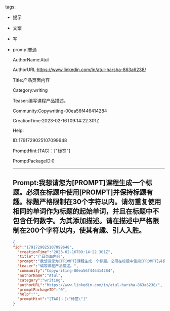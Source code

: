   tags: 
- 提示
- 文案
- 写
- prompt普通

  AuthorName:Atul

  AuthorURL:https://www.linkedin.com/in/atul-harsha-863a6238/

  Title:产品页面内容

  Category:writing

  Teaser:编写课程产品描述。

  Community:Copywriting-00ea56f446414284

  CreationTime:2023-02-16T09:14:22.301Z

  Help:

  ID:1791729025107099648

  PromptHint:[TAG]：["标签"]

  PromptPackageID:0

  ---

  ## Prompt:我想请您为[PROMPT]课程生成一个标题。必须在标题中使用[PROMPT]并保持标题有趣。标题严格限制在30个字符以内。请勿重复使用相同的单词作为标题的起始单词，并且在标题中不包含任何数字。为其添加描述。请在描述中严格限制在200个字符以内，使其有趣、引人入胜。

  ```json
  {
  "id":"1791729025107099648",
    "creationTime":"2023-02-16T09:14:22.301Z",
    "title":"产品页面内容",
    "prompt":"我想请您为[PROMPT]课程生成一个标题。必须在标题中使用[PROMPT]并保持标题有趣。标题严格限制在30个字符以内。请勿重复使用相同的单词作为标题的起始单词，并且在标题中不包含任何数字。为其添加描述。请在描述中严格限制在200个字符以内，使其有趣、引人入胜。",
    "teaser":"编写课程产品描述。",
    "community":"Copywriting-00ea56f446414284",
    "authorName":"Atul",
    "category":"writing",
    "authorURL":"https://www.linkedin.com/in/atul-harsha-863a6238/",
    "promptPackageID":"0",
    "help":"",
    "promptHint":"[TAG]：[\"标签\"]"
  }
  ```
